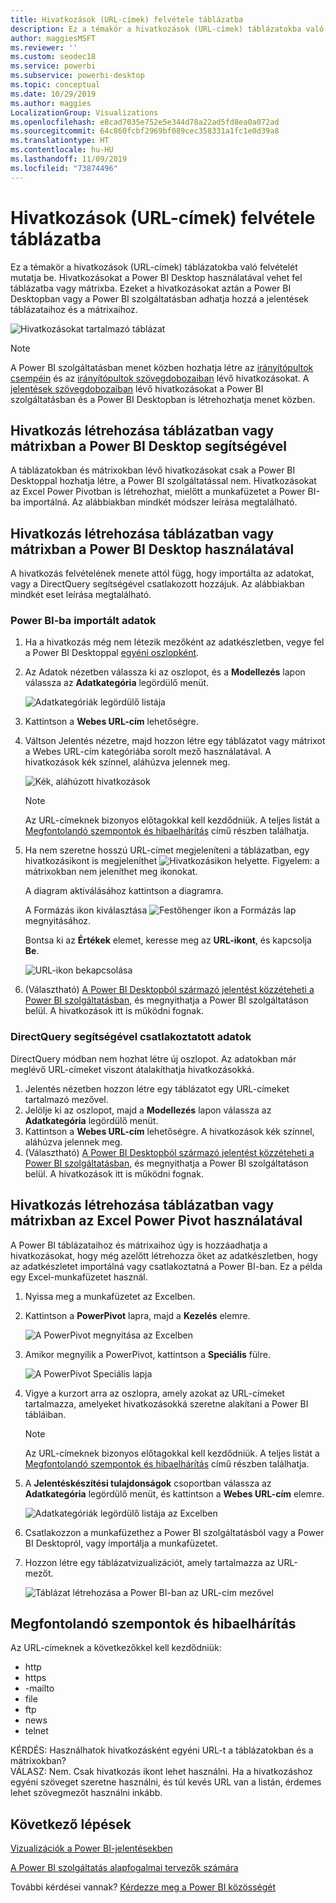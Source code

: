 ```yaml
---
title: Hivatkozások (URL-címek) felvétele táblázatba
description: Ez a témakör a hivatkozások (URL-címek) táblázatokba való felvételét mutatja be. Hivatkozásokat a Power BI Desktop használatával vehet fel táblázatba vagy mátrixba. Ezeket a hivatkozásokat aztán a Power BI Desktopban vagy a Power BI szolgáltatásban adhatja hozzá a jelentések táblázataihoz és a mátrixaihoz.
author: maggiesMSFT
ms.reviewer: ''
ms.custom: seodec18
ms.service: powerbi
ms.subservice: powerbi-desktop
ms.topic: conceptual
ms.date: 10/29/2019
ms.author: maggies
LocalizationGroup: Visualizations
ms.openlocfilehash: e8cad7035e752e5e344d78a22ad5fd8ea0a072ad
ms.sourcegitcommit: 64c860fcbf2969bf089cec358331a1fc1e0d39a8
ms.translationtype: HT
ms.contentlocale: hu-HU
ms.lasthandoff: 11/09/2019
ms.locfileid: "73874496"
---
```

# <a name="add-hyperlinks-urls-to-a-table"></a>Hivatkozások (URL-címek) felvétele táblázatba
Ez a témakör a hivatkozások (URL-címek) táblázatokba való felvételét mutatja be. Hivatkozásokat a Power BI Desktop használatával vehet fel táblázatba vagy mátrixba. Ezeket a hivatkozásokat aztán a Power BI Desktopban vagy a Power BI szolgáltatásban adhatja hozzá a jelentések táblázataihoz és a mátrixaihoz. 

![Hivatkozásokat tartalmazó táblázat](media/power-bi-hyperlinks-in-tables/hyperlinkedtable.png)

> [!NOTE]
> A Power BI szolgáltatásban menet közben hozhatja létre az [irányítópultok csempéin](service-dashboard-edit-tile.md) és az [irányítópultok szövegdobozaiban](service-dashboard-add-widget.md) lévő hivatkozásokat. A [jelentések szövegdobozaiban](service-add-hyperlink-to-text-box.md) lévő hivatkozásokat a Power BI szolgáltatásban és a Power BI Desktopban is létrehozhatja menet közben.
> 

## <a name="to-create-a-hyperlink-in-a-table-or-matrix-using-power-bi-desktop"></a>Hivatkozás létrehozása táblázatban vagy mátrixban a Power BI Desktop segítségével
A táblázatokban és mátrixokban lévő hivatkozásokat csak a Power BI Desktoppal hozhatja létre, a Power BI szolgáltatással nem. Hivatkozásokat az Excel Power Pivotban is létrehozhat, mielőtt a munkafüzetet a Power BI-ba importálná. Az alábbiakban mindkét módszer leírása megtalálható.

## <a name="create-a-table-or-matrix-hyperlink-in-power-bi-desktop"></a>Hivatkozás létrehozása táblázatban vagy mátrixban a Power BI Desktop használatával
A hivatkozás felvételének menete attól függ, hogy importálta az adatokat, vagy a DirectQuery segítségével csatlakozott hozzájuk. Az alábbiakban mindkét eset leírása megtalálható.

### <a name="for-data-imported-into-power-bi"></a>Power BI-ba importált adatok
1. Ha a hivatkozás még nem létezik mezőként az adatkészletben, vegye fel a Power BI Desktoppal [egyéni oszlopként](desktop-common-query-tasks.md).
2. Az Adatok nézetben válassza ki az oszlopot, és a **Modellezés** lapon válassza az **Adatkategória** legördülő menüt.
   
    ![Adatkategóriák legördülő listája](media/power-bi-hyperlinks-in-tables/pbi_data_category.png)
3. Kattintson a **Webes URL-cím** lehetőségre.
4. Váltson Jelentés nézetre, majd hozzon létre egy táblázatot vagy mátrixot a Webes URL-cím kategóriába sorolt mező használatával. A hivatkozások kék színnel, aláhúzva jelennek meg.

    ![Kék, aláhúzott hivatkozások](media/power-bi-hyperlinks-in-tables/power-bi-table-with-hyperlinks2.png)

    > [!NOTE]
    > Az URL-címeknek bizonyos előtagokkal kell kezdődniük. A teljes listát a [Megfontolandó szempontok és hibaelhárítás](#considerations-and-troubleshooting) című részben találhatja.
    >
   
1. Ha nem szeretne hosszú URL-címet megjeleníteni a táblázatban, egy hivatkozásikont is megjeleníthet  ![Hivatkozásikon](media/power-bi-hyperlinks-in-tables/power-bi-hyperlink-icon.png) helyette. Figyelem: a mátrixokban nem jeleníthet meg ikonokat.
   
    A diagram aktiválásához kattintson a diagramra.

    A Formázás ikon kiválasztása ![Festőhenger ikon](media/power-bi-hyperlinks-in-tables/power-bi-paintroller.png) a Formázás lap megnyitásához.

    Bontsa ki az **Értékek** elemet, keresse meg az **URL-ikont**, és kapcsolja **Be**.

    ![URL-ikon bekapcsolása](media/power-bi-hyperlinks-in-tables/power-bi-url-icon-on.png)

1. (Választható) [A Power BI Desktopból származó jelentést közzéteheti a Power BI szolgáltatásban](/learn/modules/publish-share-power-bi/2-publish-reports), és megnyithatja a Power BI szolgáltatáson belül. A hivatkozások itt is működni fognak.

### <a name="for-data-connected-with-directquery"></a>DirectQuery segítségével csatlakoztatott adatok
DirectQuery módban nem hozhat létre új oszlopot.  Az adatokban már meglévő URL-címeket viszont átalakíthatja hivatkozásokká.

1. Jelentés nézetben hozzon létre egy táblázatot egy URL-címeket tartalmazó mezővel.
2. Jelölje ki az oszlopot, majd a **Modellezés** lapon válassza az **Adatkategória** legördülő menüt.
3. Kattintson a **Webes URL-cím** lehetőségre. A hivatkozások kék színnel, aláhúzva jelennek meg.
4. (Választható) [A Power BI Desktopból származó jelentést közzéteheti a Power BI szolgáltatásban](/learn/modules/publish-share-power-bi/2-publish-reports), és megnyithatja a Power BI szolgáltatáson belül. A hivatkozások itt is működni fognak.

## <a name="create-a-table-or-matrix-hyperlink-in-excel-power-pivot"></a>Hivatkozás létrehozása táblázatban vagy mátrixban az Excel Power Pivot használatával
A Power BI táblázataihoz és mátrixaihoz úgy is hozzáadhatja a hivatkozásokat, hogy még azelőtt létrehozza őket az adatkészletben, hogy az adatkészletet importálná vagy csatlakoztatná a Power BI-ban. Ez a példa egy Excel-munkafüzetet használ.

1. Nyissa meg a munkafüzetet az Excelben.
2. Kattintson a **PowerPivot** lapra, majd a **Kezelés** elemre.
   
   ![A PowerPivot megnyitása az Excelben](media/power-bi-hyperlinks-in-tables/createhyperlinkinpowerpivot2.png)
1. Amikor megnyílik a PowerPivot, kattintson a **Speciális** fülre.
   
   ![A PowerPivot Speciális lapja](media/power-bi-hyperlinks-in-tables/createhyperlinkinpowerpivot3.png)
4. Vigye a kurzort arra az oszlopra, amely azokat az URL-címeket tartalmazza, amelyeket hivatkozásokká szeretne alakítani a Power BI tábláiban.
   
   > [!NOTE]
   > Az URL-címeknek bizonyos előtagokkal kell kezdődniük. A teljes listát a [Megfontolandó szempontok és hibaelhárítás](#considerations-and-troubleshooting) című részben találhatja.
   > 
   
5. A **Jelentéskészítési tulajdonságok** csoportban válassza az **Adatkategória** legördülő menüt, és kattintson a **Webes URL-cím** elemre. 
   
   ![Adatkategóriák legördülő listája az Excelben](media/power-bi-hyperlinks-in-tables/createhyperlinksnew.png)

6. Csatlakozzon a munkafüzethez a Power BI szolgáltatásból vagy a Power BI Desktopról, vagy importálja a munkafüzetet.
7. Hozzon létre egy táblázatvizualizációt, amely tartalmazza az URL-mezőt.
   
   ![Táblázat létrehozása a Power BI-ban az URL-cím mezővel](media/power-bi-hyperlinks-in-tables/hyperlinksintables.gif)

## <a name="considerations-and-troubleshooting"></a>Megfontolandó szempontok és hibaelhárítás

Az URL-címeknek a következőkkel kell kezdődniük:
- http
- https
- -mailto
- file
- ftp
- news
- telnet

KÉRDÉS: Használhatok hivatkozásként egyéni URL-t a táblázatokban és a mátrixokban?    
VÁLASZ: Nem. Csak hivatkozás ikont lehet használni. Ha a hivatkozáshoz egyéni szöveget szeretne használni, és túl kevés URL van a listán, érdemes lehet szövegmezőt használni inkább.


## <a name="next-steps"></a>Következő lépések
[Vizualizációk a Power BI-jelentésekben](visuals/power-bi-report-visualizations.md)

[A Power BI szolgáltatás alapfogalmai tervezők számára](service-basic-concepts.md)

További kérdései vannak? [Kérdezze meg a Power BI közösségét](https://community.powerbi.com/)

